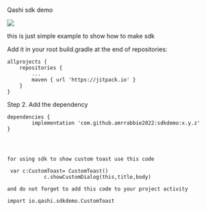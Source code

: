 Qashi sdk demo

[![](https://jitpack.io/v/amrrabbie2022/sdkdemo.svg)](https://jitpack.io/#amrrabbie2022/sdkdemo)

this is just simple example to show how to make sdk 


Add it in your root build.gradle at the end of repositories:

	allprojects {
		repositories {
			...
			maven { url 'https://jitpack.io' }
		}
	}
Step 2. Add the dependency

	dependencies {
	        implementation 'com.github.amrrabbie2022:sdkdemo:x.y.z'
	}
	
	
	
	
	for using sdk to show custom toast use this code
	
	 var c:CustomToast= CustomToast()
                c.showCustomDialog(this,title,body)
	
	and do not forget to add this code to your project activity
	
	import io.qashi.sdkdemo.CustomToast
